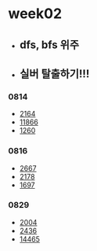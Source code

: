 # week02

- ## dfs, bfs 위주
- ## 실버 탈출하기!!!

### 0814

- [2164](https://www.acmicpc.net/problem/2164)
- [11866](https://www.acmicpc.net/problem/11866)
- [1260](https://www.acmicpc.net/problem/1260)

### 0816

- [2667](https://www.acmicpc.net/problem/2667)
- [2178](https://www.acmicpc.net/problem/2178)
- [1697](https://www.acmicpc.net/problem/1697)

### 0829

- [2004](https://www.acmicpc.net/problem/2004)
- [2436](https://www.acmicpc.net/problem/2436)
- [14465](https://www.acmicpc.net/problem/14465)
